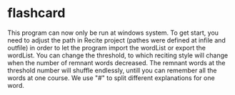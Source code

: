 # flashcard
This program can now only be run at windows system.
To get start, you need to adjust the path in Recite project (pathes were defined at infile and outfile) in order to let the program import the wordList or export the wordList.
You can change the threshold, to which reciting style will change when the number of remnant words decreased. The remnant words at the threshold number will shuffle endlessly, untill you can remember all the words at one course.
We use "#" to split different explanations for one word.
